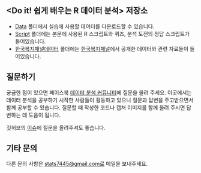 <Do it! 쉽게 배우는 R 데이터 분석> 저장소
---
- [Data](https://github.com/youngwoos/Doit_R/tree/master/Data) 폴더에서 실습에 사용할 데이터를 다운로드할 수 있습니다.
- [Script](https://github.com/youngwoos/Doit_R/tree/master/Script) 폴더에는 본문에 사용된 R 스크립트와 퀴즈, 분석 도전의 정답 스크립트가 들어있습니다.
- [한국복지패널데이터](https://github.com/youngwoos/Doit_R/tree/master/한국복지패널데이터) 폴더에는 [한국복지패널](https://www.koweps.re.kr:442/main.do)에서 공개한 데이터와 관련 자료들이 들어있습니다.


## 질문하기
궁금한 점이 있으면 페이스북 [데이터 분석 커뮤니티](https://www.facebook.com/groups/datacommunity)에 질문을 올려 주세요. 이곳에서는 데이터 분석을 공부하기 시작한 사람들이 활동하고 있으니 질문과 답변을 주고받으면서 함께 공부할 수 있습니다. 질문할 때 작성한 코드나 캡쳐 이미지를 함께 올려 주시면 답변하는 데 도움이 됩니다.

깃허브의 [이슈](https://github.com/youngwoos/Doit_R/issues/1)에 질문을 올려주셔도 좋습니다.

## 기타 문의
다른 문의 사항은 stats7445@gmail.com로 메일을 보내주세요.
